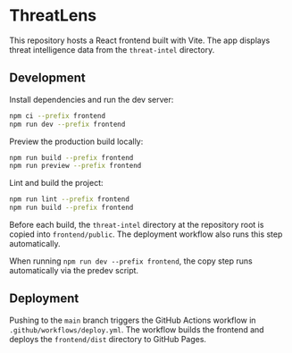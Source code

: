 # ThreatLens

This repository hosts a React frontend built with Vite. The app displays threat intelligence data from the `threat-intel` directory.

## Development

Install dependencies and run the dev server:

```bash
npm ci --prefix frontend
npm run dev --prefix frontend
```

Preview the production build locally:

```bash
npm run build --prefix frontend
npm run preview --prefix frontend
```

Lint and build the project:

```bash
npm run lint --prefix frontend
npm run build --prefix frontend
```

Before each build, the `threat-intel` directory at the repository root is copied into `frontend/public`. The deployment workflow also runs this step automatically.

When running `npm run dev --prefix frontend`, the copy step runs automatically via the predev script.
## Deployment

Pushing to the `main` branch triggers the GitHub Actions workflow in `.github/workflows/deploy.yml`. The workflow builds the frontend and deploys the `frontend/dist` directory to GitHub Pages.

